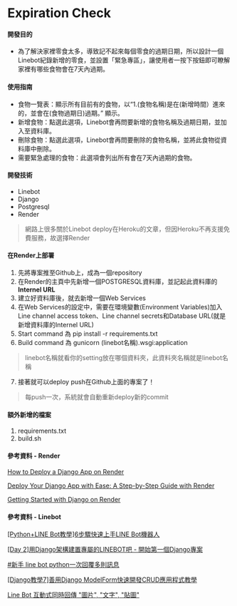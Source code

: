 # Expiration Check

#### 開發目的
- 為了解決家裡零食太多，導致記不起來每個零食的過期日期，所以設計一個Linebot紀錄新增的零食，並設置「緊急專區」，讓使用者一按下按鈕即可瞭解家裡有哪些食物會在7天內過期。
#### 使用指南
- 食物一覽表：顯示所有目前有的食物，以“1.(食物名稱)是在(新增時間）進來的，並會在(食物過期日)過期。” 顯示。
- 新增食物：點選此選項，Linebot會再問要新增的食物名稱及過期日期，並加入至資料庫。
- 刪除食物：點選此選項，Linebot會再問要刪除的食物名稱，並將此食物從資料庫中刪除。
- 需要緊急處理的食物：此選項會列出所有會在7天內過期的食物。
#### 開發技術
- Linebot
- Django
- Postgresql
- Render
> 網路上很多關於Linebot deploy在Heroku的文章，但因Heroku不再支援免費服務，故選擇Render

#### 在Render上部署
1. 先將專案推至Github上，成為一個repository
2. 在Render的主頁中先新增一個POSTGRESQL資料庫，並記起此資料庫的**Internel URL**
3. 建立好資料庫後，就去新增一個Web Services
4. 在Web Services的設定中，需要在環境變數(Environment Variables)加入Line channel access token、Line channel secrets和Database URL(就是新增資料庫的Internel URL)
5. Start command 為 pip install -r requirements.txt
6. Build command 為 gunicorn (linebot名稱).wsgi:application
> linebot名稱就看你的setting放在哪個資料夾，此資料夾名稱就是linebot名稱
7. 接著就可以deploy push在Github上面的專案了！
> 每push一次，系統就會自動重新deploy新的commit

#### 額外新增的檔案
1. requirements.txt
2. build.sh

#### 參考資料 - Render
[How to Deploy a Django App on Render](https://www.freecodecamp.org/news/deploying-a-django-app-to-render/)

[Deploy Your Django App with Ease: A Step-by-Step Guide with Render](https://medium.com/django-unleashed/deploy-your-django-app-with-ease-a-step-by-step-guide-with-render-810ccbf49573)

[Getting Started with Django on Render](https://docs.render.com/deploy-django#create-a-build-script)

#### 參考資料 - Linebot
[[Python+LINE Bot教學]6步驟快速上手LINE Bot機器人](https://www.learncodewithmike.com/2020/06/python-line-bot.html)

[[Day 2]用Django架構建置專屬的LINEBOT吧 - 開始第一個Django專案](https://ithelp.ithome.com.tw/articles/10238660)

[#新手 line bot python一次回覆多則訊息](https://www.dcard.tw/f/softwareengineer/p/233395114)

[[Django教學7]善用Django ModelForm快速開發CRUD應用程式教學](https://www.learncodewithmike.com/2020/03/django-modelform.html)

[Line Bot 互動式同時回傳 "圖片", "文字", "貼圖"](https://ithelp.ithome.com.tw/articles/10298260?sc=rss.qu)